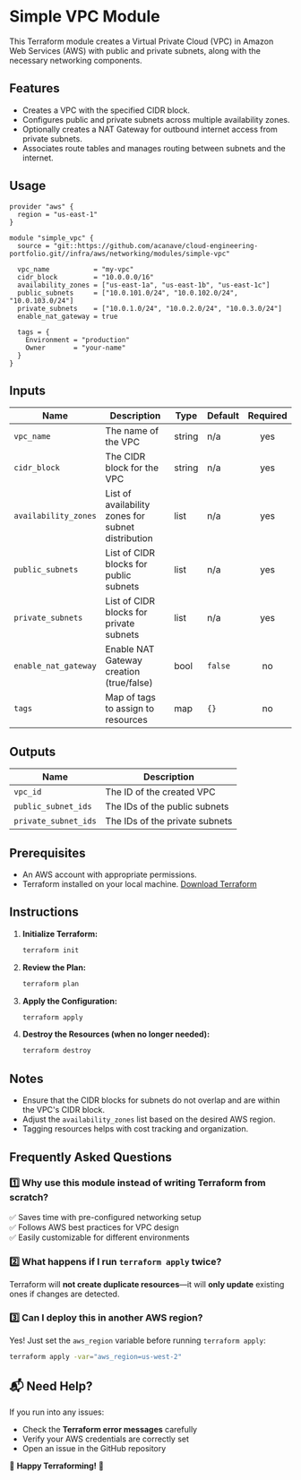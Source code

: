 # Simple VPC Module

This Terraform module creates a Virtual Private Cloud (VPC) in Amazon Web Services (AWS) with public and private subnets, along with the necessary networking components.

## Features

- Creates a VPC with the specified CIDR block.
- Configures public and private subnets across multiple availability zones.
- Optionally creates a NAT Gateway for outbound internet access from private subnets.
- Associates route tables and manages routing between subnets and the internet.

## Usage

```hcl
provider "aws" {
  region = "us-east-1"
}

module "simple_vpc" {
  source = "git::https://github.com/acanave/cloud-engineering-portfolio.git//infra/aws/networking/modules/simple-vpc"

  vpc_name           = "my-vpc"
  cidr_block         = "10.0.0.0/16"
  availability_zones = ["us-east-1a", "us-east-1b", "us-east-1c"]
  public_subnets     = ["10.0.101.0/24", "10.0.102.0/24", "10.0.103.0/24"]
  private_subnets    = ["10.0.1.0/24", "10.0.2.0/24", "10.0.3.0/24"]
  enable_nat_gateway = true

  tags = {
    Environment = "production"
    Owner       = "your-name"
  }
}
```

## Inputs

| Name                | Description                                         | Type    | Default | Required |
|---------------------|-----------------------------------------------------|---------|---------|:--------:|
| `vpc_name`          | The name of the VPC                                 | string  | n/a     |   yes    |
| `cidr_block`        | The CIDR block for the VPC                          | string  | n/a     |   yes    |
| `availability_zones`| List of availability zones for subnet distribution  | list    | n/a     |   yes    |
| `public_subnets`    | List of CIDR blocks for public subnets              | list    | n/a     |   yes    |
| `private_subnets`   | List of CIDR blocks for private subnets             | list    | n/a     |   yes    |
| `enable_nat_gateway`| Enable NAT Gateway creation (true/false)            | bool    | `false` |    no    |
| `tags`              | Map of tags to assign to resources                  | map     | `{}`    |    no    |

## Outputs

| Name                  | Description                       |
|-----------------------|-----------------------------------|
| `vpc_id`              | The ID of the created VPC        |
| `public_subnet_ids`   | The IDs of the public subnets    |
| `private_subnet_ids`  | The IDs of the private subnets   |

## Prerequisites

- An AWS account with appropriate permissions.
- Terraform installed on your local machine. [Download Terraform](https://www.terraform.io/downloads.html)

## Instructions

1. **Initialize Terraform:**
   ```sh
   terraform init
   ```

2. **Review the Plan:**
   ```sh
   terraform plan
   ```

3. **Apply the Configuration:**
   ```sh
   terraform apply
   ```

4. **Destroy the Resources (when no longer needed):**
   ```sh
   terraform destroy
   ```

## Notes

- Ensure that the CIDR blocks for subnets do not overlap and are within the VPC's CIDR block.
- Adjust the `availability_zones` list based on the desired AWS region.
- Tagging resources helps with cost tracking and organization.

## Frequently Asked Questions

### **1️⃣ Why use this module instead of writing Terraform from scratch?**
✅ Saves time with pre-configured networking setup  
✅ Follows AWS best practices for VPC design  
✅ Easily customizable for different environments  

### **2️⃣ What happens if I run `terraform apply` twice?**
Terraform will **not create duplicate resources**—it will **only update** existing ones if changes are detected.

### **3️⃣ Can I deploy this in another AWS region?**
Yes! Just set the `aws_region` variable before running `terraform apply`:
```sh
terraform apply -var="aws_region=us-west-2"
```

## 📬 **Need Help?**
If you run into any issues:
- Check the **Terraform error messages** carefully  
- Verify your AWS credentials are correctly set  
- Open an issue in the GitHub repository  

🎯 **Happy Terraforming!** 🎯